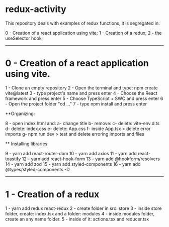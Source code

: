 # redux-activity

This repository deals with examples of redux functions, it is segregated in:

0 - Creation of a react application using vite;
1 - Creation of a redux;
2 - the useSelector hook;

*************************

# 0 - Creation of a react application using vite.

1 - Clone an empty repository
2 - Open the terminal and type: npm create vite@latest
3 - type project's name and press enter
4 - Choose the React framework and press enter
5 - Choose TypeScript + SWC and press enter
6 - Open the project folder "cd ..."
7 - type npm install and press enter

**Organizing:

8 - open index.html and:
    a- change title
    b- remove:  <link rel="icon" type="image/svg+xml" href="/vite.svg" />
    c- delete: vite-env.d.ts
    d- delete: index.css
    e- delete: App.css
    f- inside App.tsx > delete error imports
    g- npm run dev > test and delete erroring imports and files

** Installing libraries:

9 - yarn add react-router-dom
10 - yarn add axios
11 - yarn add react-toastify
12 - yarn add react-hook-form
13 - yarn add @hookform/resolvers
14 - yarn add zod
15 - yarn add styled-components
16 - yarn add @types/styled-components -D

*************************

# 1 - Creation of a redux

1 - yarn add redux react-redux
2 - create folder in src: store
3 - inside store folder, create: index.tsx and a folder: modules
4 - inside modules folder, create an any name folder.
5 - inside of it: actions.tsx and reducer.tsx
